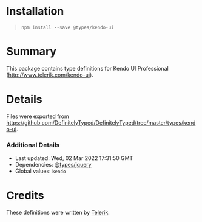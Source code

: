 # Installation
> `npm install --save @types/kendo-ui`

# Summary
This package contains type definitions for Kendo UI Professional (http://www.telerik.com/kendo-ui).

# Details
Files were exported from https://github.com/DefinitelyTyped/DefinitelyTyped/tree/master/types/kendo-ui.

### Additional Details
 * Last updated: Wed, 02 Mar 2022 17:31:50 GMT
 * Dependencies: [@types/jquery](https://npmjs.com/package/@types/jquery)
 * Global values: `kendo`

# Credits
These definitions were written by [Telerik](https://github.com/telerik).
